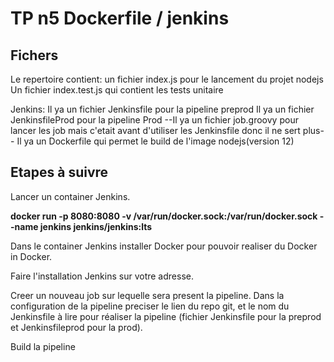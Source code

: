 # TP n5 Dockerfile / jenkins

## Fichers
Le repertoire contient:
un fichier index.js pour le lancement du projet  nodejs
Un fichier index.test.js qui contient les tests unitaire

Jenkins:
Il ya un fichier Jenkinsfile pour la pipeline preprod
Il ya un fichier JenkinsfileProd pour la pipeline Prod
--Il ya un fichier  job.groovy pour lancer les job mais c'etait avant d'utiliser les Jenkinsfile donc il ne sert plus--
Il ya un Dockerfile qui permet le build de l'image nodejs(version 12)


## Etapes à suivre

Lancer un container Jenkins.

**docker run -p 8080:8080 -v /var/run/docker.sock:/var/run/docker.sock --name jenkins jenkins/jenkins:lts**

Dans le container Jenkins installer Docker pour pouvoir realiser du Docker in Docker.

Faire l'installation Jenkins sur votre adresse.

Creer un nouveau job sur lequelle sera present la pipeline. 
Dans la configuration de la pipeline preciser le lien du repo git, et le nom du Jenkinsfile à lire pour réaliser la pipeline (fichier Jenkinsfile  pour la preprod et  Jenkinsfileprod pour la prod).

Build la pipeline